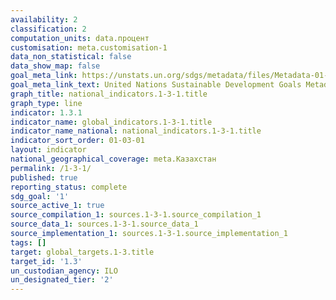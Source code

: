 ```yaml
---
availability: 2
classification: 2
computation_units: data.процент
customisation: meta.customisation-1
data_non_statistical: false
data_show_map: false
goal_meta_link: https://unstats.un.org/sdgs/metadata/files/Metadata-01-03-01a.pdf
goal_meta_link_text: United Nations Sustainable Development Goals Metadata (pdf 894kB)
graph_title: national_indicators.1-3-1.title
graph_type: line
indicator: 1.3.1
indicator_name: global_indicators.1-3-1.title
indicator_name_national: national_indicators.1-3-1.title
indicator_sort_order: 01-03-01
layout: indicator
national_geographical_coverage: meta.Казахстан
permalink: /1-3-1/
published: true
reporting_status: complete
sdg_goal: '1'
source_active_1: true
source_compilation_1: sources.1-3-1.source_compilation_1
source_data_1: sources.1-3-1.source_data_1
source_implementation_1: sources.1-3-1.source_implementation_1
tags: []
target: global_targets.1-3.title
target_id: '1.3'
un_custodian_agency: ILO
un_designated_tier: '2'
---
```

